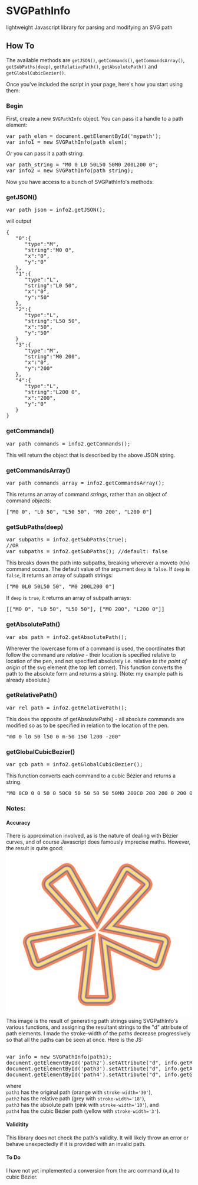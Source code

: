 SVGPathInfo
===========

lightweight Javascript library for parsing and modifying an SVG path

<h2>How To</h2>
The available methods are <code>getJSON()</code>, <code>getCommands()</code>, <code>getCommandsArray()</code>, <code>getSubPaths(deep)</code>, <code>getRelativePath()</code>, <code>getAbsolutePath()</code> and <code>getGlobalCubicBezier()</code>. 

Once you've included the script in your page, here's how you start using them: 
<h3>Begin</h3>
First, create a new <code>SVGPathInfo</code> object.
You can pass it a handle to a path element:
<pre>
var path_elem = document.getElementById('mypath'); 
var info1 = new SVGPathInfo(path_elem); 
</pre>
<i>Or</i> you can pass it a path string:
<pre>
var path_string = "M0 0 L0 50L50 50M0 200L200 0"; 
var info2 = new SVGPathInfo(path_string); 
</pre>
Now you have access to a bunch of SVGPathInfo's methods:
<h3>getJSON()</h3>
<pre>
var path_json = info2.getJSON();
</pre>
will output
<pre>
{  
   "0":{  
      "type":"M",
      "string":"M0 0",
      "x":"0",
      "y":"0"
   },
   "1":{  
      "type":"L",
      "string":"L0 50",
      "x":"0",
      "y":"50"
   },
   "2":{  
      "type":"L",
      "string":"L50 50",
      "x":"50",
      "y":"50"
   }
   "3":{  
      "type":"M",
      "string":"M0 200",
      "x":"0",
      "y":"200"
   },
   "4":{  
      "type":"L",
      "string":"L200 0",
      "x":"200",
      "y":"0"
   }
}
</pre>
<h3>getCommands()</h3>
<pre>
var path_commands = info2.getCommands();
</pre>
This will return the object that is described by the above JSON string. 
</pre>
<h3>getCommandsArray()</h3>
<pre>
var path_commands_array = info2.getCommandsArray();
</pre>
This returns an array of command <i>strings</i>, rather than an object of command <i>objects</i>:
<pre>
["M0 0", "L0 50", "L50 50", "M0 200", "L200 0"] 
</pre>
<h3>getSubPaths(deep)</h3>
<pre>
var subpaths = info2.getSubPaths(true);
//OR
var subpaths = info2.getSubPaths(); //default: false
</pre>
This breaks down the path into subpaths, breaking wherever a moveto (<code>M</code>/<code>m</code>) command occurs. The default value of the argument <code>deep</code> is <code>false</code>. If <code>deep</code> is <code>false</code>, it returns an array of subpath strings:
<pre>
["M0 0L0 50L50 50", "M0 200L200 0"] 
</pre>
If <code>deep</code> is <code>true</code>, it returns an array of subpath arrays:
<pre>
[["M0 0", "L0 50", "L50 50"], ["M0 200", "L200 0"]] 
</pre>
<h3>getAbsolutePath()</h3>
<pre>
var abs_path = info2.getAbsolutePath();
</pre>
Wherever the lowercase form of a command is used, the coordinates that follow the command are <i>relative</i> - their location is specified relative to location of the pen, and not specified absolutely i.e. relative <i>to the point of origin</i> of the svg element (the top left corner). 
This function converts the path to the absolute form and returns a string. (Note: my example path is already absolute.)
<h3>getRelativePath()</h3>
<pre>
var rel_path = info2.getRelativePath();
</pre>
This does the opposite of getAbsolutePath() - all absolute commands are modified so as to be specified in relation to the location of the pen. 
<pre>
"m0 0 l0 50 l50 0 m-50 150 l200 -200"
</pre>
<h3>getGlobalCubicBezier()</h3>
<pre>
var gcb_path = info2.getGlobalCubicBezier();
</pre>
This function converts each command to a cubic Bézier and returns a string. 
<pre>
"M0 0C0 0 0 50 0 50C0 50 50 50 50 50M0 200C0 200 200 0 200 0"
</pre>
<h3>Notes:</h3>
<h4>Accuracy</h4>
There is approximation involved, as is the nature of dealing with Bézier curves, and of course Javascript does famously imprecise maths. However, the result is quite good: 
<img src='SVGPathInfo-asterisk.png' />
This image is the result of generating path strings using SVGPathInfo's various functions, and assigning the resultant strings to the "d" attribute of path elements. I made the stroke-width of the paths decrease progressively so that all the paths can be seen at once. Here is the JS:
<pre> 
var info = new SVGPathInfo(path1); 
document.getElementById('path2').setAttribute("d", info.getRelativePath()); 
document.getElementById('path3').setAttribute("d", info.getAbsolutePath()); 
document.getElementById('path4').setAttribute("d", info.getGlobalCubicBezier()); 
</pre> 
where<br />
<code>path1</code> has the original path (orange with <code>stroke-width='30'</code>), <br />
<code>path2</code> has the relative path (grey with <code>stroke-width='18'</code>),<br /><code>path3</code> has the absolute path (pink with <code>stroke-width='10'</code>), and <br /><code>path4</code> has the cubic Bézier path (yellow with <code>stroke-width='3'</code>).  
<h4>Validitity</h4>
This library does not check the path's validity. It will likely throw an error or behave unexpectedly if it is provided with an invalid path. 
<h4>To Do</h4>
I have not yet implemented a conversion from the arc command (<code>A</code>,<code>a</code>) to cubic Bézier.